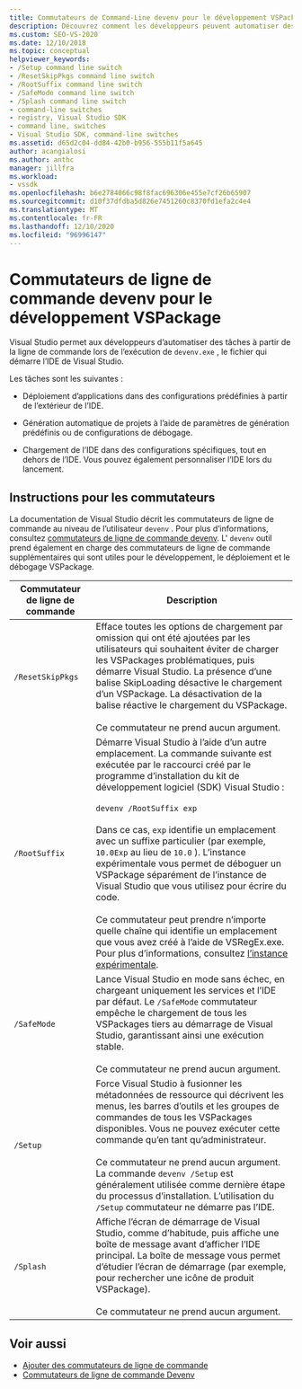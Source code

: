 ```yaml
---
title: Commutateurs de Command-Line devenv pour le développement VSPackage | Microsoft Docs
description: Découvrez comment les développeurs peuvent automatiser des tâches à partir de la ligne de commande lors de l’exécution de devenv.exe, le fichier qui démarre l’IDE de Visual Studio.
ms.custom: SEO-VS-2020
ms.date: 12/10/2018
ms.topic: conceptual
helpviewer_keywords:
- /Setup command line switch
- /ResetSkipPkgs command line switch
- /RootSuffix command line switch
- /SafeMode command line switch
- /Splash command line switch
- command-line switches
- registry, Visual Studio SDK
- command line, switches
- Visual Studio SDK, command-line switches
ms.assetid: d65d2c04-dd84-42b0-b956-555b11f5a645
author: acangialosi
ms.author: anthc
manager: jillfra
ms.workload:
- vssdk
ms.openlocfilehash: b6e2784066c98f8fac696306e455e7cf26b65907
ms.sourcegitcommit: d10f37dfdba5d826e7451260c8370fd1efa2c4e4
ms.translationtype: MT
ms.contentlocale: fr-FR
ms.lasthandoff: 12/10/2020
ms.locfileid: "96996147"
---
```

# <a name="devenv-command-line-switches-for-vspackage-development"></a>Commutateurs de ligne de commande devenv pour le développement VSPackage

Visual Studio permet aux développeurs d’automatiser des tâches à partir de la ligne de commande lors de l’exécution de `devenv.exe` , le fichier qui démarre l’IDE de Visual Studio.

 Les tâches sont les suivantes :

- Déploiement d’applications dans des configurations prédéfinies à partir de l’extérieur de l’IDE.

- Génération automatique de projets à l’aide de paramètres de génération prédéfinis ou de configurations de débogage.

- Chargement de l’IDE dans des configurations spécifiques, tout en dehors de l’IDE. Vous pouvez également personnaliser l’IDE lors du lancement.

## <a name="guidelines-for-switches"></a>Instructions pour les commutateurs

La documentation de Visual Studio décrit les commutateurs de ligne de commande au niveau de l’utilisateur `devenv` . Pour plus d’informations, consultez [commutateurs de ligne de commande devenv](../ide/reference/devenv-command-line-switches.md). L' `devenv` outil prend également en charge des commutateurs de ligne de commande supplémentaires qui sont utiles pour le développement, le déploiement et le débogage VSPackage.

| Commutateur de ligne de commande | Description |
|---------------------| - |
| `/ResetSkipPkgs` | Efface toutes les options de chargement par omission qui ont été ajoutées par les utilisateurs qui souhaitent éviter de charger les VSPackages problématiques, puis démarre Visual Studio. La présence d’une balise SkipLoading désactive le chargement d’un VSPackage. La désactivation de la balise réactive le chargement du VSPackage.<br /><br /> Ce commutateur ne prend aucun argument. |
| `/RootSuffix` | Démarre Visual Studio à l’aide d’un autre emplacement. La commande suivante est exécutée par le raccourci créé par le programme d’installation du kit de développement logiciel (SDK) Visual Studio :<br /><br /> `devenv /RootSuffix exp`<br /><br /> Dans ce cas, `exp` identifie un emplacement avec un suffixe particulier (par exemple, `10.0Exp` au lieu de `10.0` ). L’instance expérimentale vous permet de déboguer un VSPackage séparément de l’instance de Visual Studio que vous utilisez pour écrire du code.<br /><br /> Ce commutateur peut prendre n’importe quelle chaîne qui identifie un emplacement que vous avez créé à l’aide de VSRegEx.exe. Pour plus d’informations, consultez [l’instance expérimentale](../extensibility/the-experimental-instance.md). |
| `/SafeMode` | Lance Visual Studio en mode sans échec, en chargeant uniquement les services et l’IDE par défaut. Le `/SafeMode` commutateur empêche le chargement de tous les VSPackages tiers au démarrage de Visual Studio, garantissant ainsi une exécution stable.<br /><br /> Ce commutateur ne prend aucun argument. |
| `/Setup` | Force Visual Studio à fusionner les métadonnées de ressource qui décrivent les menus, les barres d’outils et les groupes de commandes de tous les VSPackages disponibles. Vous ne pouvez exécuter cette commande qu’en tant qu’administrateur. <br /><br /> Ce commutateur ne prend aucun argument. La commande `devenv /Setup` est généralement utilisée comme dernière étape du processus d’installation. L’utilisation du `/Setup` commutateur ne démarre pas l’IDE.|
| `/Splash` | Affiche l’écran de démarrage de Visual Studio, comme d’habitude, puis affiche une boîte de message avant d’afficher l’IDE principal. La boîte de message vous permet d’étudier l’écran de démarrage (par exemple, pour rechercher une icône de produit VSPackage).<br /><br /> Ce commutateur ne prend aucun argument. |

## <a name="see-also"></a>Voir aussi

- [Ajouter des commutateurs de ligne de commande](../extensibility/adding-command-line-switches.md)
- [Commutateurs de ligne de commande Devenv](../ide/reference/devenv-command-line-switches.md)
